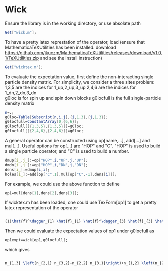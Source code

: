 # Wick
Ensure the library is in the working directory, or use absolate path
```mathematica
Get["wick.m"];
```
To have a pretty latex represtation of the operator, load (ensure that MathematicaTeXUtilities has been installed. 
download https://github.com/jkuczm/MathematicaTeXUtilities/releases/download/v1.0.1/TeXUtilities.zip and see the install instruction)
```mathematica
Get["wicktex.m"];
```
To evaluate the expectation value, first define the non-interacting single particle density matrix.
For simplicity, we consider a three sites problem:
1,3,5 are the indices for 1_up,2_up,3_up
2,4,6 are the indices for 1_dn,2_dn,3_dn  
g0loc is for spin up and spin down blocks
g0locfull is the full single-particle density matrix
```mathematica
n=.;
g0loc=Table[Subscript[n,i,j],{i,1,3},{j,1,3}];
g0locfull=ConstantArray[0,{6,6}];
g0locfull[[{1,3,5},{1,3,5}]]=g0loc;
g0locfull[[{2,4,6},{2,4,6}]]=g0loc;
```
A general operator can be constructed using op[name,...], add[...] and mul[...].
Useful options for op[...] are "HOP" and "C". "HOP" is used to build a single particle operator, and "C" is used to build a number.
```mathematica
dmup[i_,j_]:=op["HOP",i,"UP",j,"UP"];
dmdn[i_,j_]:=op["HOP",i,"DN",j,"DN"];
dens[i_]:=dmup[i,i];
holes[i_]:=add[op["C",1],mul[op["C",-1],dens[i]]];
```
For example, we could use the above function to define
```mathematica
op1=mul[dens[1],dens[2],dens[3]];
```
If wicktex.m has been loaded, one could use TexForm[op1] to get a pretty latex representation of the operator
```latex

(1)\hat{f}^\dagger_{1} \hat{f}_{1} \hat{f}^\dagger_{3} \hat{f}_{3} \hat{f}^\dagger_{5} \hat{f}_{5}

```
Then we could evaluate the expectation values of op1 under g0locfull as
```mathematica
op1expt=wick[op1,g0locfull];
```
which gives
```latex

n_{1,3} \left(n_{2,1} n_{3,2}-n_{2,2} n_{3,1}\right)+n_{1,2} \left(n_{2,3} n_{3,1}-n_{2,1} n_{3,3}\right)+n_{1,1} \left(n_{2,2} n_{3,3}-n_{2,3} n_{3,2}\right)

```

